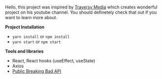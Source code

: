 Hello, this project was inspired by [Traversy Media](https://www.youtube.com/channel/UC29ju8bIPH5as8OGnQzwJyA) which creates wonderful project on his youtube channel. You should definetely check that out if you want to learn more about.

**Project Installation**

- `yarn install` or `npm install`
- `yarn start` or `npm start`

**Tools and libraries**

- React, React hooks (useEffect, useState)
- Axios
- [Public Breaking Bad API](https://breakingbadapi.com/documentation)

